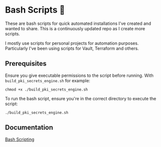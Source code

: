 # Bash Scripts 🚀

These are bash scripts for quick automated installations I've created and wanted to share. This is a continuously updated repo as I create more scripts.

I mostly use scripts for personal projects for automation purposes. Particularly I've been using scripts for Vault, Terraform and others.

## Prerequisites

Ensure you give executable permissions to the script before running. With `build_pki_secrets_engine.sh` for example:

`chmod +x ./build_pki_secrets_engine.sh`

To run the bash script, ensure you're in the correct directory to execute the script:

`./build_pki_secrets_engine.sh`

## Documentation

[Bash Scripting](https://www.w3schools.com/bash/bash_script.php)
